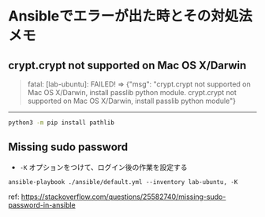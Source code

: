 # Ansibleでエラーが出た時とその対処法メモ

## crypt.crypt not supported on Mac OS X/Darwin
> fatal: [lab-ubuntu]: FAILED! => {"msg": "crypt.crypt not supported on Mac OS X/Darwin, install passlib python module. crypt.crypt not supported on Mac OS X/Darwin, install passlib python module"}

---

```bash
python3 -m pip install pathlib
```

## Missing sudo password

- `-K` オプションをつけて、ログイン後の作業を設定する

```
ansible-playbook ./ansible/default.yml --inventory lab-ubuntu, -K
```

ref: https://stackoverflow.com/questions/25582740/missing-sudo-password-in-ansible

